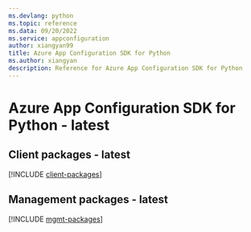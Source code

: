 ```yaml
---
ms.devlang: python
ms.topic: reference
ms.data: 09/20/2022
ms.service: appconfiguration
author: xiangyan99
title: Azure App Configuration SDK for Python
ms.author: xiangyan
description: Reference for Azure App Configuration SDK for Python
---
```

# Azure App Configuration SDK for Python - latest

## Client packages - latest
[!INCLUDE [client-packages](app-configuration-client-index.md)]
## Management packages - latest
[!INCLUDE [mgmt-packages](app-configuration-mgmt-index.md)]